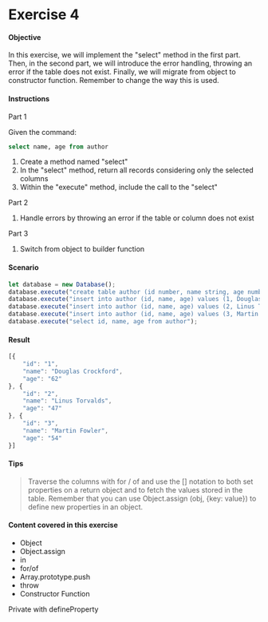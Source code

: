 # Exercise 4

#### Objective
In this exercise, we will implement the "select" method in the first part. Then, in the second part, we will introduce the error handling, throwing an error if the table does not exist. Finally, we will migrate from object to constructor function. Remember to change the way this is used.

#### Instructions

Part 1

Given the command:

```sql
select name, age from author
```

1. Create a method named "select"
2. In the "select" method, return all records considering only the selected columns
3. Within the "execute" method, include the call to the "select"

Part 2

1. Handle errors by throwing an error if the table or column does not exist

Part 3

1. Switch from object to builder function

#### Scenario

```javascript
let database = new Database();
database.execute("create table author (id number, name string, age number, city string, state string, country string)");
database.execute("insert into author (id, name, age) values (1, Douglas Crockford, 62)");
database.execute("insert into author (id, name, age) values (2, Linus Torvalds, 47)");
database.execute("insert into author (id, name, age) values (3, Martin Fowler, 54)");
database.execute("select id, name, age from author");
```

#### Result

```javascript
[{
	"id": "1",
	"name": "Douglas Crockford",
	"age": "62"
}, {
	"id": "2",
	"name": "Linus Torvalds",
	"age": "47"
}, {
	"id": "3",
	"name": "Martin Fowler",
	"age": "54"
}]
```

#### Tips

> Traverse the columns with for / of and use the [] notation to both set properties on a return object and to fetch the values stored in the table. Remember that you can use Object.assign (obj, {key: value}) to define new properties in an object.

#### Content covered in this exercise

* Object
* Object.assign
* in
* for/of
* Array.prototype.push
* throw
* Constructor Function

Private with defineProperty